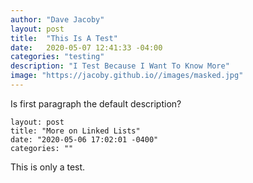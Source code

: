 ```yaml
---
author: "Dave Jacoby"
layout: post
title:  "This Is A Test"
date:   2020-05-07 12:41:33 -04:00
categories: "testing"
description: "I Test Because I Want To Know More"
image: "https://jacoby.github.io//images/masked.jpg"
---
```


Is first paragraph the default description?

```
layout: post
title: "More on Linked Lists"
date: "2020-05-06 17:02:01 -0400"
categories: ""
```
This is only a test.
